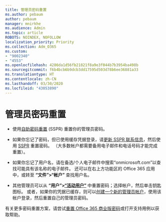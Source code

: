 ```yaml
---
title: 管理员密码重置
ms.author: pebaum
author: pebaum
manager: mnirkhe
ms.audience: Admin
ms.topic: article
ROBOTS: NOINDEX, NOFOLLOW
localization_priority: Priority
ms.collection: Adm_O365
ms.custom:
- "9002340"
- "4553"
ms.openlocfilehash: 4286da1d56fb21821f8a9e3f044b7b3954ba498b
ms.sourcegitcommit: f6b4bcb6b9dcb3dd17595d503d78b6ee36881a33
ms.translationtype: HT
ms.contentlocale: zh-CN
ms.lasthandoff: 03/30/2020
ms.locfileid: "43053890"
---
```

# <a name="admin-password-reset"></a>管理员密码重置

- 使用[自助密码重置](https://passwordreset.microsoftonline.com/) (SSPR) 重置你的管理员密码。

- 如果你忘记了密码，但已使用缓存凭据登录，请[更新 SSPR 联系信息](https://go.microsoft.com/fwlink/?linkid=849451)，然后使用 [SSPR](https://passwordreset.microsoftonline.com/) 重置密码。  （大多数帐户都需要备用电子邮件和电话号码才能完成重置）。

- 如果你忘记了用户名，请在备选/个人电子邮件中搜索“onmicrosoft.com”以查找可能具有该名称的电子邮件。  还可以在右上方功能区的 Office 365 应用中，或转至 **“文件”>“帐户”** 查找用户名。

- 其他管理员可以从 **“用户”>[“活动用户”](https://portal.office.com/adminportal/home#/users)** 中重置密码；选择帐户，然后单击钥匙图标。  或者，如果你的凭据已缓存，则可以[创建一个新的管理员帐户](https://portal.office.com/adminportal/home#/users)，使用该帐户登录，然后重置自己的管理员密码。

有关更多密码重置方案，请尝试[重置 Office 365 商业版密码](https://docs.microsoft.com/microsoft-365/admin/add-users/reset-passwords)或打开支持用例以获取帮助。
